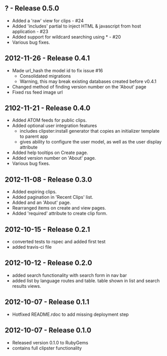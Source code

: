 ## ? - Release 0.5.0
* Added a 'raw' view for clips - #24
* Added 'includes' partial to inject HTML & javascript from host application - #23
* Added support for wildcard searching using \* - #20
* Various bug fixes.

## 2012-11-26 - Release 0.4.1
* Made url_hash the model id to fix issue #16
   * Consolidated migrations
   * Warning, this may break existing databases created before v0.4.1
* Changed method of finding version number on the 'About' page
* Fixed rss feed image url

## 2102-11-21 - Release 0.4.0
* Added ATOM feeds for public clips.
* Added optional user integration features
    * includes clipster:install generator that copies an initializer template to parent app
    * gives ability to configure the user model, as well as the user display attribute
* Added help tooltips on Create page.
* Added version number on 'About' page.
* Various bug fixes.

## 2012-11-08 - Release 0.3.0
* Added expiring clips.
* Added pagination in 'Recent Clips' list.
* Added and an 'About' page.
* Rearranged items on create and view pages.
* Added 'required' attribute to create clip form.

## 2012-10-15 - Release 0.2.1
* converted tests to rspec and added first test
* added travis-ci file

## 2012-10-12 - Release 0.2.0
* added search functionality with search form in nav bar
* added list by language routes and table. table shown in list and search results views.

## 2012-10-07 - Release 0.1.1
* Hotfixed README.rdoc to add missing deployment step

## 2012-10-07 - Release 0.1.0
* Released version 0.1.0 to RubyGems
* contains full clipster functionality
